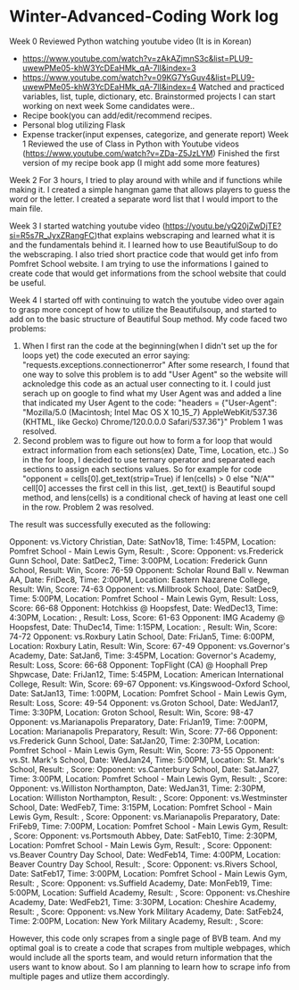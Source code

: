 # Winter-Advanced-Coding Work log
Week 0 
Reviewed Python watching youtube video (It is in Korean)
- https://www.youtube.com/watch?v=zAkAZjmnS3c&list=PLU9-uwewPMe05-khW3YcDEaHMk_qA-7lI&index=3
- https://www.youtube.com/watch?v=09KG7YsGuv4&list=PLU9-uwewPMe05-khW3YcDEaHMk_qA-7lI&index=4
Watched and practiced variables, list, tuple, dictionary, etc. 
Brainstormed projects I can start working on next week
Some candidates were..
- Recipe book(you can add/edit/recommend recipes.
- Personal blog utilizing Flask
- Expense tracker(input expenses, categorize, and generate report)
Week 1
Reviewed the use of Class in Python with Youtube videos (https://www.youtube.com/watch?v=ZDa-Z5JzLYM)
Finished the first version of my recipe book app (I might add some more features)

Week 2
For 3 hours, I tried to play around with while and if functions while making it. I created a simple hangman game that allows players to guess the word or the letter. I created a separate word list that I would import to the main file. 

Week 3
I started watching youtube video (https://youtu.be/yQ20jZwDjTE?si=R5s7R_JyxZRangFC)that explains webscraping and learned what it is and the fundamentals behind it. I learned how to use BeautifulSoup to do the webscraping. I also tried short practice code that would get info from Pomfret School website. I am trying to use the informations I gained to create code that would get informations from the school website that could be useful.

Week 4
I started off with continuing to watch the youtube video over again to grasp more concept of how to utilize the Beautifulsoup, and started to add on to the basic structure of Beautiful Soup method. 
My code faced two problems:
1. When I first ran the code at the beginning(when I didn't set up the for loops yet) the code executed an error saying: "requests.exceptions.connectionerror"
After some research, I found that one way to solve this problem is to add "User Agent" so the website will acknoledge this code as an actual user connecting to it. I could just serach up on google to find what my User Agent was and added a line that indicated my User Agent to the code: "headers = {"User-Agent": "Mozilla/5.0 (Macintosh; Intel Mac OS X 10_15_7) AppleWebKit/537.36 (KHTML, like Gecko) Chrome/120.0.0.0 Safari/537.36"}"
Problem 1 was resolved.
2. Second problem was to figure out how to form a for loop that would extract information from each setions(ex) Date, Time, Location, etc..) So in the for loop, I decided to use ternary operator and separated each sections to assign each sections values. So for example for code "opponent = cells[0].get_text(strip=True) if len(cells) > 0 else "N/A""
cell[0] accesses the first cell in this list, .get_text() is Beautiful soupd method, and lens(cells) is a conditional check of having at least one cell in the row.
Problem 2 was resolved. 

The result was successfully executed as the following: 

Opponent: vs.Victory Christian, Date: SatNov18, Time: 1:45PM, Location: Pomfret School - Main Lewis Gym, Result: , Score: 
Opponent: vs.Frederick Gunn School, Date: SatDec2, Time: 3:00PM, Location: Frederick Gunn School, Result: Win, Score: 76-59
Opponent: Scholar Round Ball v. Newman AA, Date: FriDec8, Time: 2:00PM, Location: Eastern Nazarene College, Result: Win, Score: 74-63
Opponent: vs.Millbrook School, Date: SatDec9, Time: 5:00PM, Location: Pomfret School - Main Lewis Gym, Result: Loss, Score: 66-68
Opponent: Hotchkiss @ Hoopsfest, Date: WedDec13, Time: 4:30PM, Location: , Result: Loss, Score: 61-63
Opponent: IMG Academy @ Hoopsfest, Date: ThuDec14, Time: 1:15PM, Location: , Result: Win, Score: 74-72
Opponent: vs.Roxbury Latin School, Date: FriJan5, Time: 6:00PM, Location: Roxbury Latin, Result: Win, Score: 67-49
Opponent: vs.Governor's Academy, Date: SatJan6, Time: 3:45PM, Location: Governor's Academy, Result: Loss, Score: 66-68
Opponent: TopFlight (CA) @ Hoophall Prep Shpwcase, Date: FriJan12, Time: 5:45PM, Location: American International College, Result: Win, Score: 69-67
Opponent: vs.Kingswood-Oxford School, Date: SatJan13, Time: 1:00PM, Location: Pomfret School - Main Lewis Gym, Result: Loss, Score: 49-54
Opponent: vs.Groton School, Date: WedJan17, Time: 3:30PM, Location: Groton School, Result: Win, Score: 98-47
Opponent: vs.Marianapolis Preparatory, Date: FriJan19, Time: 7:00PM, Location: Marianapolis Preparatory, Result: Win, Score: 77-66
Opponent: vs.Frederick Gunn School, Date: SatJan20, Time: 2:30PM, Location: Pomfret School - Main Lewis Gym, Result: Win, Score: 73-55
Opponent: vs.St. Mark's School, Date: WedJan24, Time: 5:00PM, Location: St. Mark's School, Result: , Score: 
Opponent: vs.Canterbury School, Date: SatJan27, Time: 3:00PM, Location: Pomfret School - Main Lewis Gym, Result: , Score: 
Opponent: vs.Williston Northampton, Date: WedJan31, Time: 2:30PM, Location: Williston Northampton, Result: , Score: 
Opponent: vs.Westminster School, Date: WedFeb7, Time: 3:15PM, Location: Pomfret School - Main Lewis Gym, Result: , Score: 
Opponent: vs.Marianapolis Preparatory, Date: FriFeb9, Time: 7:00PM, Location: Pomfret School - Main Lewis Gym, Result: , Score: 
Opponent: vs.Portsmouth Abbey, Date: SatFeb10, Time: 2:30PM, Location: Pomfret School - Main Lewis Gym, Result: , Score: 
Opponent: vs.Beaver Country Day School, Date: WedFeb14, Time: 4:00PM, Location: Beaver Country Day School, Result: , Score: 
Opponent: vs.Rivers School, Date: SatFeb17, Time: 3:00PM, Location: Pomfret School - Main Lewis Gym, Result: , Score: 
Opponent: vs.Suffield Academy, Date: MonFeb19, Time: 5:00PM, Location: Suffield Academy, Result: , Score: 
Opponent: vs.Cheshire Academy, Date: WedFeb21, Time: 3:30PM, Location: Cheshire Academy, Result: , Score: 
Opponent: vs.New York Military Academy, Date: SatFeb24, Time: 2:00PM, Location: New York Military Academy, Result: , Score: 

However, this code only scrapes from a single page of BVB team. And my optimal goal is to create a code that scrapes from multiple webpages, which would include all the sports team, and would return information that the users want to know about. So I am planning to learn how to scrape info from multiple pages and utlize them accordingly. 

